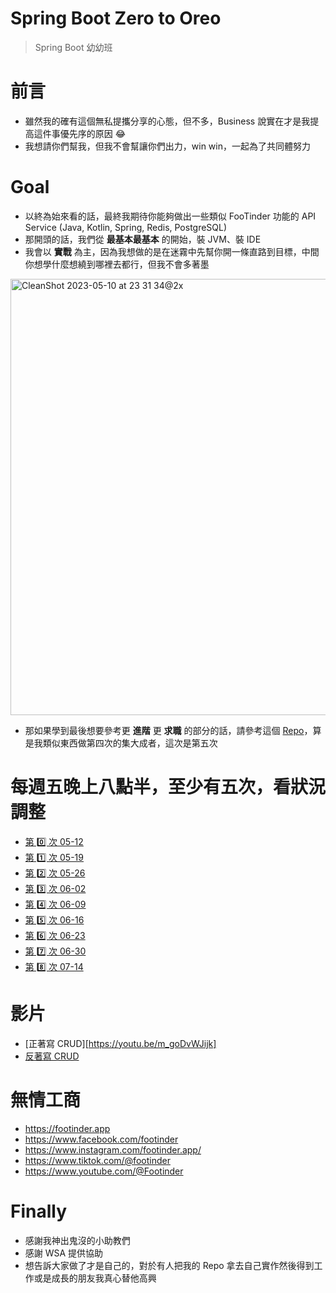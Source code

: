 # Spring Boot Zero to Oreo
> Spring Boot 幼幼班

# 前言
* 雖然我的確有這個無私提攜分享的心態，但不多，Business 說實在才是我提高這件事優先序的原因 😂
* 我想請你們幫我，但我不會幫讓你們出力，win win，一起為了共同體努力

# Goal
* 以終為始來看的話，最終我期待你能夠做出一些類似 FooTinder 功能的 API Service (Java, Kotlin, Spring, Redis, PostgreSQL)
* 那開頭的話，我們從 **最基本最基本** 的開始，裝 JVM、裝 IDE
* 我會以 **實戰** 為主，因為我想做的是在迷霧中先幫你開一條直路到目標，中間你想學什麼想繞到哪裡去都行，但我不會多著墨
<img width="698" alt="CleanShot 2023-05-10 at 23 31 34@2x" src="https://github.com/PureFuncInc/spring-boot-zero-to-oreo/assets/6296280/088a4c41-a828-4fb6-b6ff-4dd22c615159">

* 那如果學到最後想要參考更 **進階** 更 **求職** 的部分的話，請參考這個 [Repo](https://github.com/PureFuncInc/pure-backend-practice)，算是我類似東西做第四次的集大成者，這次是第五次

# 每週五晚上八點半，至少有五次，看狀況調整
* [第 0️⃣ 次 05-12](https://miro.com/app/board/uXjVMJXYaeQ=/?share_link_id=555873641409)
* [第 1️⃣ 次 05-19](https://miro.com/app/board/uXjVMHYVGLI=/?share_link_id=282914156887)
* [第 2️⃣ 次 05-26](https://miro.com/app/board/uXjVME04qk4=/?share_link_id=994248907426)
* [第 3️⃣ 次 06-02](https://miro.com/app/board/uXjVMCFKU_M=/?share_link_id=329069260376)
* [第 4️⃣ 次 06-09](https://miro.com/app/board/uXjVMASbq-U=/?share_link_id=702488258148)
* [第 5️⃣ 次 06-16](https://miro.com/app/board/uXjVM-ZC5rs=/?share_link_id=904543401455)
* [第 6️⃣ 次 06-23](https://miro.com/app/board/uXjVM8eYYGo=/?share_link_id=392086084391)
* [第 7️⃣ 次 06-30]()
* [第 8️⃣ 次 07-14]()

# 影片
* [正著寫 CRUD][https://youtu.be/m_goDvWJijk]
* [反著寫 CRUD](https://youtu.be/UVlvWuLNIbI)

# 無情工商
* https://footinder.app
* https://www.facebook.com/footinder
* https://www.instagram.com/footinder.app/
* https://www.tiktok.com/@footinder
* https://www.youtube.com/@Footinder

# Finally
* 感謝我神出鬼沒的小助教們
* 感謝 WSA 提供協助
* 想告訴大家做了才是自己的，對於有人把我的 Repo 拿去自己實作然後得到工作或是成長的朋友我真心替他高興
